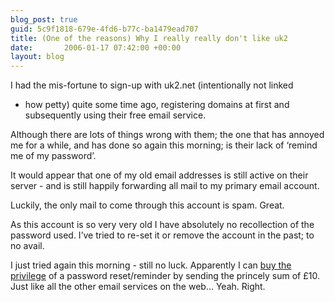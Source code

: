 ```yaml
---
blog_post: true
guid: 5c9f1818-679e-4fd6-b77c-ba1479ead707
title: (One of the reasons) Why I really really don't like uk2
date:       2006-01-17 07:42:00 +00:00
layout: blog
---
```


I had the mis-fortune to sign-up with uk2.net (intentionally not linked
- how petty) quite some time ago, registering domains at first and
subsequently using their free email service.

Although there are lots of things wrong with them; the one that has
annoyed me for a while, and has done so again this morning; is their
lack of ‘remind me of my password’.

It would appear that one of my old email addresses is still active on
their server - and is still happily forwarding all mail to my primary
email account.

Luckily, the only mail to come through this account is spam. Great.

As this account is so very very old I have absolutely no recollection of
the password used. I’ve tried to re-set it or remove the account in the
past; to no avail.

I just tried again this morning - still no luck. Apparently I can [buy
the privilege](http://mailme.uk2net.com/max_password.html) of a password
reset/reminder by sending the princely sum of £10. Just like all the
other email services on the web… Yeah. Right.

